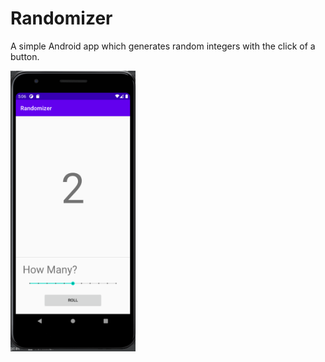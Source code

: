# Randomizer
A simple Android app which generates random integers with the click of a button. 

<img src="https://github.com/ParmbeerJohal/Randomizer/blob/master/imgExamples/img_example.png" width="200px" align="center"/>
